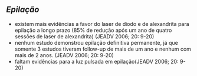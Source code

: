 ## ***Epilação***


- existem mais evidências a favor do laser de diodo e de alexandrita para epilação a longo prazo (85% de redução após um ano de quatro sessões de laser de alexandrita) (JEADV 2006; 20: 9-20)  
- nenhum estudo demonstrou epilação definitiva permanente, já que somente 3 estudos tiveram follow-up de mais de um ano e nenhum com mais de 2 anos. (JEADV 2006; 20: 9-20)  
- faltam evidências para a luz pulsada em epilação(JEADV 2006; 20: 9-20)

